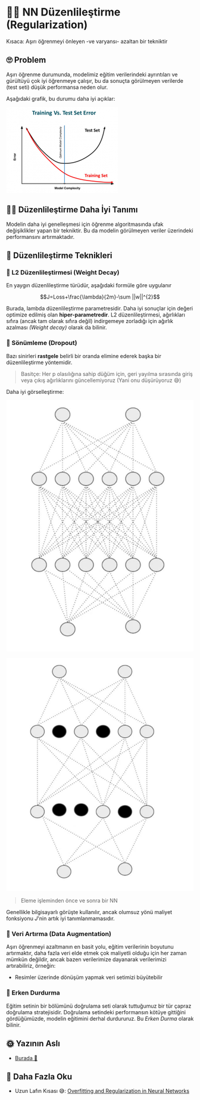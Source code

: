 # 👩‍🔧 NN Düzenlileştirme \(Regularization\)

Kısaca: Aşırı öğrenmeyi önleyen -ve varyansı- azaltan bir tekniktir

## 🙄 Problem

Aşırı öğrenme durumunda, modelimiz eğitim verilerindeki ayrıntıları ve gürültüyü çok iyi öğrenmeye çalışır, bu da sonuçta görülmeyen verilerde \(test seti\) düşük performansa neden olur.

Aşağıdaki grafik, bu durumu daha iyi açıklar:

![](../.gitbook/assets/Overfitting.png)

## 👩‍🏫 Düzenlileştirme Daha İyi Tanımı

Modelin daha iyi genelleşmesi için öğrenme algoritmasında ufak değişiklikler yapan bir tekniktir. Bu da modelin görülmeyen veriler üzerindeki performansını artırmaktadır.

## 🔨 Düzenlileştirme Teknikleri

### 🔩 L2 Düzenlileştirmesi \(Weight Decay\)

En yaygın düzenlileştirme türüdür, aşağıdaki formüle göre uygulanır

$$J=Loss+\frac{\lambda}{2m}-\sum ||w||^{2}$$

Burada, lambda düzenlileştirme parametresidir. Daha iyi sonuçlar için değeri optimize edilmiş olan **hiper-parametredir**. L2 düzenlileştirmesi, ağırlıkları sıfıra \(ancak tam olarak sıfıra değil\) indirgemeye zorladığı için ağırlık azalması _\(Weight decay\)_ olarak da bilinir.

### 🔩 Sönümleme \(Dropout\)

Bazı sinirleri **rastgele** belirli bir oranda elimine ederek başka bir düzenlileştirme yöntemidir.

> Basitçe: Her p olasılığına sahip düğüm için, geri yayılma sırasında giriş veya çıkış ağırlıklarını güncellemiyoruz \(Yani onu düşürüyoruz 😅\)

Daha iyi görselleştirme:

![](../.gitbook/assets/NNWithoutDropout.JPG)

![](../.gitbook/assets/NNWithDropout.JPG)

> Eleme işleminden önce ve sonra bir NN

Genellikle bilgisayarlı görüşte kullanılır, ancak olumsuz yönü maliyet fonksiyonu _J_'nin artık iyi tanımlanmamasıdır.

### 🤡 Veri Artırma \(Data Augmentation\)

Aşırı öğrenmeyi azaltmanın en basit yolu, eğitim verilerinin boyutunu artırmaktır, daha fazla veri elde etmek çok maliyetli olduğu için her zaman mümkün değildir, ancak bazen verilerimize dayanarak verilerimizi artırabiliriz, örneğin:

* Resimler üzerinde dönüşüm yapmak veri setimizi büyütebilir

### 🛑 Erken Durdurma

Eğitim setinin bir bölümünü doğrulama seti olarak tuttuğumuz bir tür çapraz doğrulama stratejisidir. Doğrulama setindeki performansın kötüye gittiğini gördüğümüzde, modelin eğitimini derhal durdururuz. Bu _Erken Durma_ olarak bilinir.

## 🌞 Yazının Aslı

* [Burada 🐾](https://dl.asmaamir.com/0-nnconcepts/6-regularization)

## 🧐 Daha Fazla Oku

* Uzun Lafın Kısası 😅: [Overfitting and Regularization in Neural Networks](https://medium.com/@rameshkjes/overfitting-and-regularization-in-neural-networks-d3d996e33c3)

